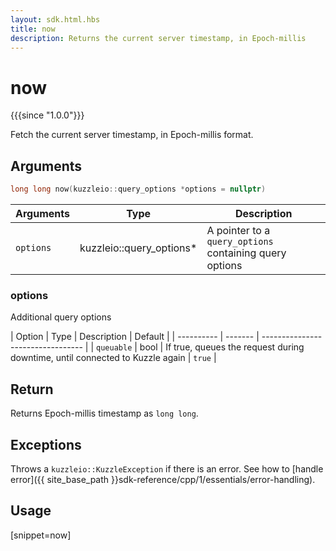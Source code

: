 ```yaml
---
layout: sdk.html.hbs
title: now
description: Returns the current server timestamp, in Epoch-millis
---
```


# now

{{{since "1.0.0"}}}

Fetch the current server timestamp, in Epoch-millis format.

## Arguments

```cpp
long long now(kuzzleio::query_options *options = nullptr)
```

| Arguments | Type          | Description       |
| --------- | ------------- | ------------------|
| `options` | kuzzleio::query_options* | A pointer to a `query_options` containing query options | no       |

### options

Additional query options

| Option     | Type   | Description                       | Default |
| ---------- | ------- | --------------------------------- | 
| `queuable` | bool | If true, queues the request during downtime, until connected to Kuzzle again | `true`  |

## Return

Returns Epoch-millis timestamp as `long long`.

## Exceptions

Throws a `kuzzleio::KuzzleException` if there is an error. See how to [handle error]({{ site_base_path }}sdk-reference/cpp/1/essentials/error-handling).

## Usage

[snippet=now]
